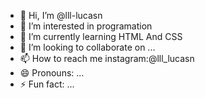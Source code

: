 - 👋 Hi, I’m @lll-lucasn
- 👀 I’m interested in programation
- 🌱 I’m currently learning HTML And CSS
- 💞️ I’m looking to collaborate on ...
- 📫 How to reach me instagram:@lll_lucasn
- 😄 Pronouns: ...
- ⚡ Fun fact: ...

<!---
lll-lucasn/lll-lucasn is a ✨ special ✨ repository because its `README.md` (this file) appears on your GitHub profile.
You can click the Preview link to take a look at your changes.
--->
